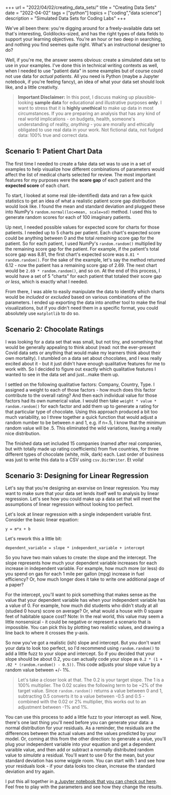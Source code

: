 +++
url = "2022/04/02/creating_data_sets/"
title = "Creating Data Sets"
date = "2022-04-02"
tags = ["python"]
topics = ["coding","data science"]
description = "Simulated Data Sets for Coding Labs"
+++

We've all been there: you're digging around for a freely-available data set that's interesting, Goldilocks-sized, and has the right types of data fields to support your learning objectives. You're an hour or two deep in searching, and nothing you find seemes quite right. What's an instructional designer to do?

Well, if you're me, the answer seems obvious: create a simulated data set to use in your examples. I've done this in technical writing contexts as well, when I needed to use "patient data" in some examples but of course could not use data for _actual patients_. All you need is Python (maybe a Jupyter notebook, if you're feeling fancy), an idea of what your data set should look like, and a little creativity.

> **Important Disclaimer:** In this post, I discuss making up plausible-looking **sample data** for educational and illustrative purposes **only**. I want to stress that it is **highly unethical** to make up data in most circumstances. If you are preparing an analysis that has any kind of real world implications - on budgets, health, someone's understanding of reality, _anything_ - you are morally and ethically obligated to use real data in your work. Not fictional data, not fudged data: 100% true and correct data.

## Scenario 1: Patient Chart Data

The first time I needed to create a fake data set was to use in a set of examples to help visualize how different combinations of parameters would affect the list of medical charts selected for review. The most important features for my purposes were the **score gap** of each patient and the **expected score** of each chart.

To start, I looked at some real (de-identified) data and ran a few quick statistics to get an idea of what a realistic patient score gap distribution would look like. I found the mean and standard deviation and plugged these into NumPy's `random.normal(loc=mean, scale=sd)` method. I used this to generate random scores for each of 100 imaginary patients.

Up next, I needed possible values for expected score for charts for those patients. I needed up to 5 charts per patient. Each chart's expected score could be anything between 0 and the total _remaining_ score gap for the patient. So for each patient, I used NumPy's `random.random()` multiplied by the remaining score gap for the patient. For example, if the patient's total score gap was 8.81, the first chart's expected score was `8.81 * random.random()`. For the sake of the example, let's say the method returned 6.12 - now the patient has a remaining score gap of 2.69. The next chart would be `2.69 * random.random()`, and so on. At the end of this process, I would have a set of 5 "charts" for each patient that totaled their score gap _or less_, which is exactly what I needed.

From there, I was able to easily manipulate the data to identify which charts would be _included_ or _excluded_ based on various combinations of the parameters. I ended up exporting the data into another tool to make the final visualizations, but if you didn't need them in a specific format, you could absolutely use `matplotlib` to do so.

## Scenario 2: Chocolate Ratings

I was looking for a data set that was small, but not tiny, and something that would be generally appealing to think about (read: not the ever-present Covid data sets or anything that would make my learners think about their own mortality). I stumbled on a data set about chocolates, and I was really excited about it - but it just didn't have enough qualitative features for me to work with. So I decided to figure out exactly which qualitative features I wanted to see in the data set and just...make them up.

I settled on the following qualitative factors: Company, Country, Type. I assigned a weight to each of those factors - how much does this factor contribute to the overall rating? And then each individual value for those factors had its own numerical value. I would then take `weight * value * random.random()` for each factor and add them up to generate a rating for that particular type of chocolate. Using this approach produced a bit too much variability, so I threw together a quick function that would adjust a random number to be between _n_ and 1, e.g. if n=.5, I know that the minimum random value will be .5. This eliminated the wild variations, leaving a really nice distribution.

The finished data set included 15 companies (named after real companies, but with totally made up rating coefficients) from five countries, for three different types of chocolate (white, milk, dark) each. Last order of business was just to write this data to a CSV using `csv.DictWriter`. Et voila!

## Scenario 3: Designing for Linear Regression

Let's say that you're designing an exervise on linear regression. You may want to make sure that your data set lends itself well to analysis by linear regression. Let's see how you could make up a data set that will meet the assumptions of linear regression without looking too perfect.

Let's look at linear regression with a single independent variable first. Consider the basic linear equation:

`y = m*x + b`

Let's rework this a little bit:

`dependent_variable = slope * independent_variable + intercept`

So you have two main values to create: the slope and the intercept. The slope represents how much your dependent variable increases for each increase in independent variable. For example, how much more (or less) do you spend on gas for each 1 mile per gallon (mpg) increase in fuel efficiency? Or, how much longer does it take to write one additional page of a paper?

For the intercept, you'll want to pick something that makes sense as the value that your dependent variable has when your independent variable has a value of 0. For example, how much did students who didn't study at all (studied 0 hours) score on average? Or, what would a house with 0 square feet of habitable space cost? Note: In the real world, this value may seem a little nonsensical - it could be negative or represent a scenario that is impossible. You can pick this by plotting two realistic values, and drawing a line back to where it crosses the y-axis.

So now you've got a realistic (ish) slope and intercept. But you don't want your data to look too perfect, so I'd recommend using `random.random()` to add a little fuzz to your slope and intercept. So if you decided that your slope should be about 0.2, you can actually code your slope as `0.2 * (1 + .02 * (random.random() - 0.5))`. This code adjusts your slope value by a random value between +/- 1%.

> Let's take a closer look at that. The 0.2 is your target slope. The 1 is a 100% multiplier. The 0.02 scales the following term to be ~2% of the target value. Since `random.random()` returns a value between 0 and 1, subtracting 0.5 converts it to a value between -0.5 and 0.5 - combined with the 0.02 or 2% multiplier, this works out to an adjustment between -1% and 1%.

You can use this process to add a little fuzz to your intercept as well. Now, there's one last thing you'll need before you can generate your data: a normal distribution for your residuals. As a reminder, the residuals are the differences between the actual values and the values predicted by your model. Or, coming at this from the other direction: to generate a value, you'll plug your independent variable into your equation and get a dependent varaible value, and then add or subtract a normally distributed random value to _simulate_ a residual. You'll want to use 0 for the mean, but your standard deviation has some wiggle room. You can start with 1 and see how your residuals look - if your data looks too clean, increase the standard deviation and try again.

I put this all together in [a Jupyter notebook that you can check out here](https://mybinder.org/v2/gh/kpendolino/Binder/HEAD?labpath=CreatingDataSets.ipynb). Feel free to play with the parameters and see how they change the results.
